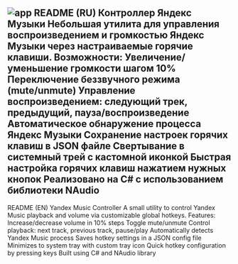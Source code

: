 ![app](https://github.com/user-attachments/assets/7bb6afbf-e637-489a-98b1-cd66e91b4304)
README (RU)
Контроллер Яндекс Музыки
Небольшая утилита для управления воспроизведением и громкостью Яндекс Музыки через настраиваемые горячие клавиши.
Возможности:
Увеличение/уменьшение громкости шагом 10%
Переключение беззвучного режима (mute/unmute)
Управление воспроизведением: следующий трек, предыдущий, пауза/воспроизведение
Автоматическое обнаружение процесса Яндекс Музыки
Сохранение настроек горячих клавиш в JSON файле
Свертывание в системный трей с кастомной иконкой
Быстрая настройка горячих клавиш нажатием нужных кнопок
Реализовано на C# с использованием библиотеки NAudio
-----------------------------------------------------------------------------------------------------------------
README (EN)
Yandex Music Controller
A small utility to control Yandex Music playback and volume via customizable global hotkeys.
Features:
Increase/decrease volume in 10% steps
Toggle mute/unmute
Control playback: next track, previous track, pause/play
Automatically detects Yandex Music process
Saves hotkey settings in a JSON config file
Minimizes to system tray with custom tray icon
Quick hotkey configuration by pressing keys
Built using C# and NAudio library
